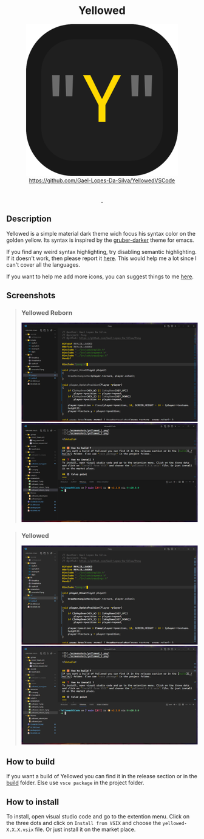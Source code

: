 <div align="center">
	<h1>Yellowed</h1>
</div>

<div align="center">
	<img width="400px" src="./resources/logo.png" alt="">
</div>

<div align="center">
    <a href="https://github.com/Gael-Lopes-Da-Silva/YellowedVSCode">https://github.com/Gael-Lopes-Da-Silva/YellowedVSCode</a>
</div>

<br>

<div align="center">
	<img src="https://img.shields.io/visual-studio-marketplace/r/gael-lopes-da-silva.yellowed?style=for-the-badge&labelColor=000000" alt="">
	<img src="https://img.shields.io/visual-studio-marketplace/i/gael-lopes-da-silva.yellowed?style=for-the-badge&labelColor=000000" alt="">
	<img src="https://img.shields.io/visual-studio-marketplace/d/gael-lopes-da-silva.yellowed?style=for-the-badge&labelColor=000000" alt="">
</div>

<div align="center">
	<a href="./LICENSE.md">
		<img src="https://img.shields.io/badge/license-BSD%203--Clause-blue?style=for-the-badge&labelColor=000000" alt="">
	</a>
	<a href="https://vscodethemes.com/e/gael-lopes-da-silva.yellowed/yellowed-reborn?language=javascript">
		<img src="https://img.shields.io/badge/preview-click_here_to_see_a_web_preview-blue?style=for-the-badge&labelColor=000000" alt="">
	</a>
</div>

Description
------------------------------------------------------------------

Yellowed is a simple material dark theme wich focus his syntax color on the golden yellow. Its syntax is inspired by the [gruber-darker](https://github.com/rexim/gruber-darker-theme) theme for emacs.

If you find any weird syntax highlighting, try disabling semantic highlighting. If it doesn't work, then please report it [here](https://github.com/Gael-Lopes-Da-Silva/YellowedVSCode/issues/new/choose). This would help me a lot since I can't cover all the languages.

If you want to help me add more icons, you can suggest things to me [here](https://github.com/Gael-Lopes-Da-Silva/YellowedVSCode/issues/new/choose).


Screenshots
------------------------------------------------------------------

> ### Yellowed Reborn
> ![](./screenshots/yellowed_reborn_1.png)
> ![](./screenshots/yellowed_reborn_2.png)

> ### Yellowed
> ![](./screenshots/yellowed_1.png)
> ![](./screenshots/yellowed_2.png)


How to build
------------------------------------------------------------------

If you want a build of Yellowed you can find it in the release section or in the [build](./build/) folder. Else use `vsce package` in the project folder.


How to install
------------------------------------------------------------------

To install, open visual studio code and go to the extention menu. Click on the three dots and click on `Install from VSIX` and choose the `yellowed-X.X.X.vsix` file. Or just install it on the market place.